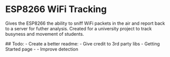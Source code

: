 
# ESP8266 WiFi Tracking
Gives the ESP8266 the ability to sniff WiFi packets in the air and report back to a server for futher analysis. Created for a university project to track busyness and movement of students.

## Todo:
    - Create a better readme:
        - Give credit to 3rd party libs
        - Getting Started page
        - 
    - Improve detection
